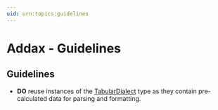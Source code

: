 ```yaml
---
uid: urn:topics:guidelines
---
```


# Addax - Guidelines

<p />

## Guidelines

<p />

- **DO** reuse instances of the [TabularDialect](xref:Addax.Formats.Tabular.TabularDialect) type as they contain pre-calculated data for parsing and formatting.
